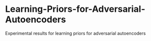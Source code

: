 # Learning-Priors-for-Adversarial-Autoencoders
Experimental results for learning priors for adversarial autoencoders
